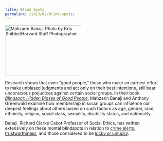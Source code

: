 ```yaml
---
title: Blind Spots
permalink: /2013/02/blind-spots/
---
```

<img src="{{site.baseurl}}/assets/img/banaji.jpg" alt="Mahzarin Banaji. Photo by Kris Snibbe/Harvard Staff Photographer" title="Mahzarin Banaji. Photo by Kris Snibbe/Harvard Staff Photographer" width="250" height="167" class="floatright">

Research shows that even “good people,” those who make an earnest effort to make unbiased judgments and act only on their best intentions, still bear unconscious prejudices against certain social groups. In their book [_Blindspot: Hidden Biases of Good People_](http://spottheblindspot.com/the-book/), Mahzarin Banaji and Anthony Greenwald examine how membership in social groups can influence our deepest feelings about others based on such factors as age, gender, race, ethnicity, religion, social class, sexuality, disability status, and nationality.

Banaji, Richard Clarke Cabot Professor of Social Ethics, has written extensively on these mental blindspots in relation to [crime alerts](http://nrs.harvard.edu/urn-3:HUL.InstRepos:4696187), [trustworthiness](http://nrs.harvard.edu/urn-3:HUL.InstRepos:9282598), and those considered to be [lucky or unlucky](http://nrs.harvard.edu/urn-3:HUL.InstRepos:10121962).
